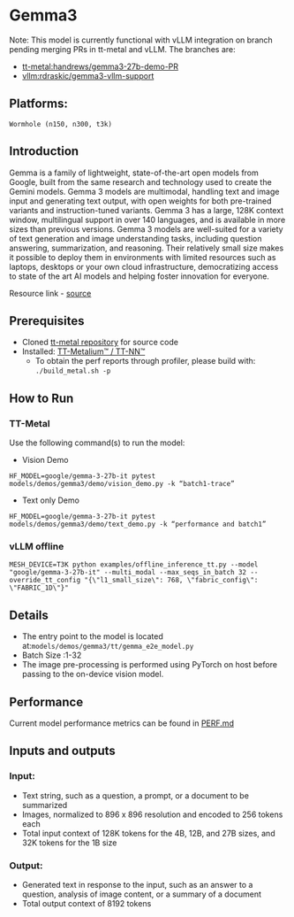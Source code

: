 # Gemma3

Note: This model is currently functional with vLLM integration on branch pending merging PRs in tt-metal and vLLM. The branches are:
- [tt-metal:handrews/gemma3-27b-demo-PR](https://github.com/tenstorrent/tt-metal/tree/handrews/gemma3-27b-demo-PR)
- [vllm:rdraskic/gemma3-vllm-support](https://github.com/tenstorrent/vllm/tree/rdraskic/gemma3-vllm-support)

## Platforms:
    Wormhole (n150, n300, t3k)

## Introduction
Gemma is a family of lightweight, state-of-the-art open models from Google, built from the same research and technology used to create the Gemini models. Gemma 3 models are multimodal, handling text and image input and generating text output, with open weights for both pre-trained variants and instruction-tuned variants. Gemma 3 has a large, 128K context window, multilingual support in over 140 languages, and is available in more sizes than previous versions. Gemma 3 models are well-suited for a variety of text generation and image understanding tasks, including question answering, summarization, and reasoning. Their relatively small size makes it possible to deploy them in environments with limited resources such as laptops, desktops or your own cloud infrastructure, democratizing access to state of the art AI models and helping foster innovation for everyone.

Resource link - [source](https://huggingface.co/google/gemma-3-27b-it)

## Prerequisites
- Cloned [tt-metal repository](https://github.com/tenstorrent/tt-metal) for source code
- Installed: [TT-Metalium™ / TT-NN™](https://github.com/tenstorrent/tt-metal/blob/main/INSTALLING.md)
  - To obtain the perf reports through profiler, please build with: `./build_metal.sh -p`

## How to Run

### TT-Metal
Use the following command(s) to run the model:
- Vision Demo
```
HF_MODEL=google/gemma-3-27b-it pytest models/demos/gemma3/demo/vision_demo.py -k “batch1-trace”
```
- Text only Demo
```
HF_MODEL=google/gemma-3-27b-it pytest models/demos/gemma3/demo/text_demo.py -k “performance and batch1”
```

### vLLM offline
```
MESH_DEVICE=T3K python examples/offline_inference_tt.py --model "google/gemma-3-27b-it" --multi_modal --max_seqs_in_batch 32 --override_tt_config "{\"l1_small_size\": 768, \"fabric_config\": \"FABRIC_1D\"}"
```

## Details
- The entry point to the model is located at:`models/demos/gemma3/tt/gemma_e2e_model.py`
- Batch Size :1-32
- The image pre-processing is performed using PyTorch on host before passing to the on-device vision model.

## Performance

Current model performance metrics can be found in [PERF.md](PERF.md)

## Inputs and outputs
### Input:
- Text string, such as a question, a prompt, or a document to be summarized
- Images, normalized to 896 x 896 resolution and encoded to 256 tokens each
- Total input context of 128K tokens for the 4B, 12B, and 27B sizes, and 32K tokens for the 1B size
### Output:

- Generated text in response to the input, such as an answer to a question, analysis of image content, or a summary of a document
- Total output context of 8192 tokens
